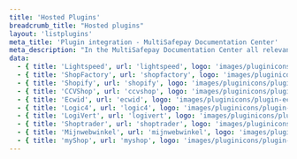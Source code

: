 ```yaml
---
title: 'Hosted Plugins'
breadcrumb_title: "Hosted plugins"
layout: 'listplugins'
meta_title: 'Plugin integration - MultiSafepay Documentation Center'
meta_description: "In the MultiSafepay Documentation Center all relevant information regarding our Plugins and API. As well as Support pages for Payment Method, Tools and General Questions. You can also find the contact details of our Support Team and Integration Team."
data:
  - { title: 'Lightspeed', url: 'lightspeed', logo: 'images/pluginicons/plugin-lightspeed-header.png' }
  - { title: 'ShopFactory', url: 'shopfactory', logo: 'images/pluginicons/plugin-shopfactory-header.png' }
  - { title: 'Shopify', url: 'shopify', logo: 'images/pluginicons/plugin-shopify-header.png' }
  - { title: 'CCVShop', url: 'ccvshop', logo: 'images/pluginicons/plugin-ccvshop-header.png' }
  - { title: 'Ecwid', url: 'ecwid', logo: 'images/pluginicons/plugin-ecwid-header.png' }
  - { title: 'Logic4', url: 'logic4', logo: 'images/pluginicons/plugin-logic4-header.png' }
  - { title: 'LogiVert', url: 'logivert', logo: 'images/pluginicons/plugin-logivert-header.png' }
  - { title: 'Shoptrader', url: 'shoptrader', logo: 'images/pluginicons/plugin-shoptrader-header.png' }
  - { title: 'Mijnwebwinkel', url: 'mijnwebwinkel', logo: 'images/pluginicons/plugin-mijnwebwinkel-header.png' }
  - { title: 'myShop', url: 'myshop', logo: 'images/pluginicons/plugin-myshop-header.png' }
---
```

